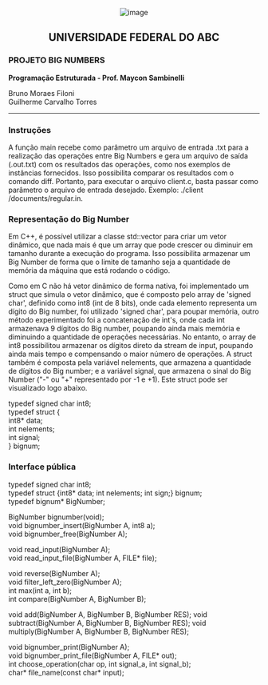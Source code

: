 <div align="center">
  
![image](https://github.com/gTorrez/projeto_bignumbers/assets/83144641/bfa22969-3a3a-4981-a679-b89cf7a651e7)

## **UNIVERSIDADE FEDERAL DO ABC**
</div>

### **PROJETO BIG NUMBERS**
**Programação Estruturada - Prof. Maycon Sambinelli**


Bruno Moraes Filoni                              
Guilherme Carvalho Torres                      
***


 ### **Instruções**

 A função main recebe como parâmetro um arquivo de entrada .txt para a
 realização das operações entre Big Numbers e gera um arquivo de saída
 (.out.txt) com os resultados das operações, como nos exemplos de
 instâncias fornecidos. Isso possibilita comparar os resultados com o
 comando diff. Portanto, para executar o arquivo client.c, basta passar
 como parâmetro o arquivo de entrada desejado. Exemplo: ./client
 /documents/regular.in.


 ### **Representação do Big Number**

 Em C++, é possível utilizar a classe std::vector para criar um vetor
 dinâmico, que nada mais é que um array que pode crescer ou diminuir em
 tamanho durante a execução do programa. Isso possibilita armazenar um
 Big Number de forma que o limite de tamanho seja a quantidade de
 memória da máquina que está rodando o código.

 Como em C não há vetor dinâmico de forma nativa, foi implementado um
 struct que simula o vetor dinâmico, que é composto pelo array de
 'signed char', definido como int8 (int de 8 bits), onde cada elemento
 representa um dígito do Big number, foi utilizado 'signed char', para
 poupar memória, outro método experimentado foi a concatenação de
 int's, onde cada int armazenava 9 dígitos do Big number, poupando
 ainda mais memória e diminuindo a quantidade de operações necessárias.
 No entanto, o array de int8 possibilitou armazenar os dígitos direto
 da stream de input, poupando ainda mais tempo e compensando o maior
 número de operações. A struct também é composta pela variável
 nelements, que armazena a quantidade de dígitos do Big number; e a
 variável signal, que armazena o sinal do Big Number ("-" ou "+"
 representado por -1 e +1). Este struct pode ser visualizado logo
 abaixo.

 typedef signed char int8;\
 typedef struct {\
 int8\* data;\
 int nelements;\
 int signal;\
 } bignum;


 ### **Interface pública**

 typedef signed char int8;\
 typedef struct {int8\* data; int nelements; int sign;} bignum;\
 typedef bignum\* BigNumber;

 BigNumber bignumber(void);\
 void bignumber_insert(BigNumber A, int8 a);\
 void bignumber_free(BigNumber A);

 void read_input(BigNumber A);\
 void read_input_file(BigNumber A, FILE\* file);

 void reverse(BigNumber A);\
 void filter_left_zero(BigNumber A);\
 int max(int a, int b);\
 int compare(BigNumber A, BigNumber B);

 void add(BigNumber A, BigNumber B, BigNumber RES); void
 subtract(BigNumber A, BigNumber B, BigNumber RES); void
 multiply(BigNumber A, BigNumber B, BigNumber RES);

 void bignumber_print(BigNumber A);\
 void bignumber_print_file(BigNumber A, FILE\* out);\
 int choose_operation(char op, int signal_a, int signal_b);\
 char\* file_name(const char\* input);
